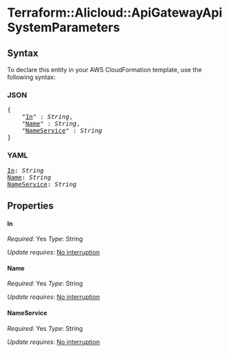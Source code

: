 # Terraform::Alicloud::ApiGatewayApi SystemParameters

## Syntax

To declare this entity in your AWS CloudFormation template, use the following syntax:

### JSON

<pre>
{
    "<a href="#in" title="In">In</a>" : <i>String</i>,
    "<a href="#name" title="Name">Name</a>" : <i>String</i>,
    "<a href="#nameservice" title="NameService">NameService</a>" : <i>String</i>
}
</pre>

### YAML

<pre>
<a href="#in" title="In">In</a>: <i>String</i>
<a href="#name" title="Name">Name</a>: <i>String</i>
<a href="#nameservice" title="NameService">NameService</a>: <i>String</i>
</pre>

## Properties

#### In

_Required_: Yes
_Type_: String

_Update requires_: [No interruption](https://docs.aws.amazon.com/AWSCloudFormation/latest/UserGuide/using-cfn-updating-stacks-update-behaviors.html#update-no-interrupt)

#### Name

_Required_: Yes
_Type_: String

_Update requires_: [No interruption](https://docs.aws.amazon.com/AWSCloudFormation/latest/UserGuide/using-cfn-updating-stacks-update-behaviors.html#update-no-interrupt)

#### NameService

_Required_: Yes
_Type_: String

_Update requires_: [No interruption](https://docs.aws.amazon.com/AWSCloudFormation/latest/UserGuide/using-cfn-updating-stacks-update-behaviors.html#update-no-interrupt)

